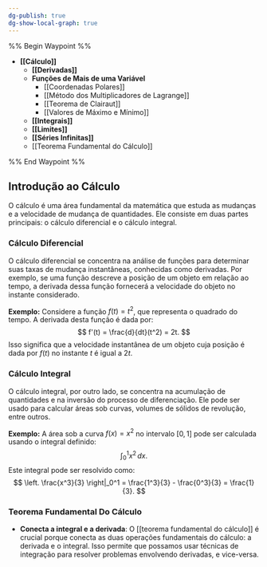 ```yaml
---
dg-publish: true
dg-show-local-graph: true
---
```


%% Begin Waypoint %%
- **[[Cálculo]]**
	- **[[Derivadas]]**
	- **Funções de Mais de uma Variável**
		- [[Coordenadas Polares]]
		- [[Método dos Multiplicadores de Lagrange]]
		- [[Teorema de Clairaut]]
		- [[Valores de Máximo e Mínimo]]
	- **[[Integrais]]**
	- **[[Limites]]**
	- **[[Séries Infinitas]]**
	- [[Teorema Fundamental do Cálculo]]

%% End Waypoint %%

## Introdução ao Cálculo

O cálculo é uma área fundamental da matemática que estuda as mudanças e a velocidade de mudança de quantidades. Ele consiste em duas partes principais: o cálculo diferencial e o cálculo integral.

### Cálculo Diferencial

O cálculo diferencial se concentra na análise de funções para determinar suas taxas de mudança instantâneas, conhecidas como derivadas. Por exemplo, se uma função descreve a posição de um objeto em relação ao tempo, a derivada dessa função fornecerá a velocidade do objeto no instante considerado.

**Exemplo:**
Considere a função $f(t) = t^2$, que representa o quadrado do tempo. A derivada desta função é dada por:
$$
f'(t) = \frac{d}{dt}(t^2) = 2t.
$$
Isso significa que a velocidade instantânea de um objeto cuja posição é dada por $f(t)$ no instante $t$ é igual a $2t$.

### Cálculo Integral

O cálculo integral, por outro lado, se concentra na acumulação de quantidades e na inversão do processo de diferenciação. Ele pode ser usado para calcular áreas sob curvas, volumes de sólidos de revolução, entre outros.

**Exemplo:**
A área sob a curva $f(x) = x^2$ no intervalo $[0, 1]$ pode ser calculada usando o integral definido:
$$
\int_{0}^{1} x^2 \, dx.
$$
Este integral pode ser resolvido como:
$$
\left. \frac{x^3}{3} \right|_0^1 = \frac{1^3}{3} - \frac{0^3}{3} = \frac{1}{3}.
$$
### Teorema Fundamental Do Cálculo

- **Conecta a integral e a derivada**: O [[teorema fundamental do cálculo]] é crucial porque conecta as duas operações fundamentais do cálculo: a derivada e o integral. Isso permite que possamos usar técnicas de integração para resolver problemas envolvendo derivadas, e vice-versa.
